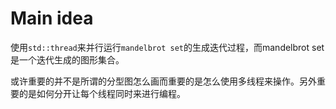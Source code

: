 # Main idea

使用`std::thread`来并行运行`mandelbrot set`的生成迭代过程，而mandelbrot set是一个迭代生成的图形集合。

或许重要的并不是所谓的分型图怎么画而重要的是怎么使用多线程来操作。另外重要的是如何分开让每个线程同时来进行编程。





